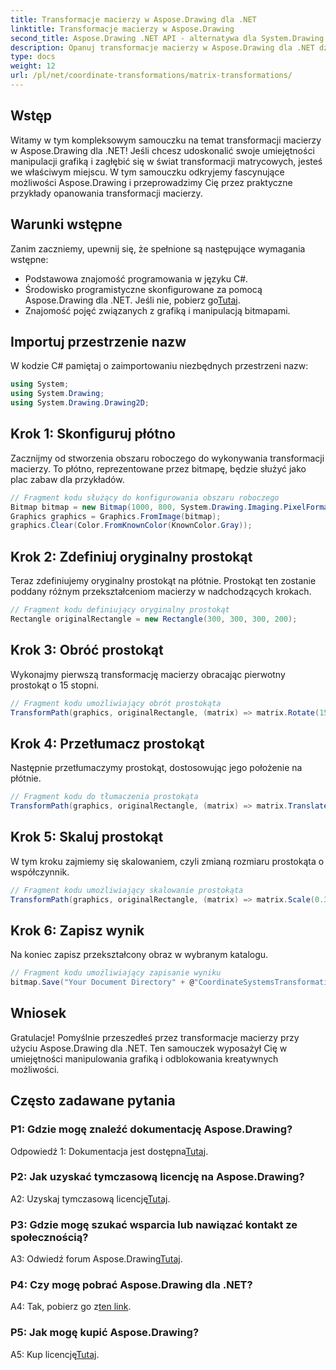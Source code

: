 ```yaml
---
title: Transformacje macierzy w Aspose.Drawing dla .NET
linktitle: Transformacje macierzy w Aspose.Drawing
second_title: Aspose.Drawing .NET API - alternatywa dla System.Drawing.Common
description: Opanuj transformacje macierzy w Aspose.Drawing dla .NET dzięki temu przewodnikowi krok po kroku.
type: docs
weight: 12
url: /pl/net/coordinate-transformations/matrix-transformations/
---
```

## Wstęp

Witamy w tym kompleksowym samouczku na temat transformacji macierzy w Aspose.Drawing dla .NET! Jeśli chcesz udoskonalić swoje umiejętności manipulacji grafiką i zagłębić się w świat transformacji matrycowych, jesteś we właściwym miejscu. W tym samouczku odkryjemy fascynujące możliwości Aspose.Drawing i przeprowadzimy Cię przez praktyczne przykłady opanowania transformacji macierzy.

## Warunki wstępne

Zanim zaczniemy, upewnij się, że spełnione są następujące wymagania wstępne:

- Podstawowa znajomość programowania w języku C#.
-  Środowisko programistyczne skonfigurowane za pomocą Aspose.Drawing dla .NET. Jeśli nie, pobierz go[Tutaj](https://releases.aspose.com/drawing/net/).
- Znajomość pojęć związanych z grafiką i manipulacją bitmapami.

## Importuj przestrzenie nazw

W kodzie C# pamiętaj o zaimportowaniu niezbędnych przestrzeni nazw:

```csharp
using System;
using System.Drawing;
using System.Drawing.Drawing2D;
```

## Krok 1: Skonfiguruj płótno

Zacznijmy od stworzenia obszaru roboczego do wykonywania transformacji macierzy. To płótno, reprezentowane przez bitmapę, będzie służyć jako plac zabaw dla przykładów.

```csharp
// Fragment kodu służący do konfigurowania obszaru roboczego
Bitmap bitmap = new Bitmap(1000, 800, System.Drawing.Imaging.PixelFormat.Format32bppPArgb);
Graphics graphics = Graphics.FromImage(bitmap);
graphics.Clear(Color.FromKnownColor(KnownColor.Gray));
```

## Krok 2: Zdefiniuj oryginalny prostokąt

Teraz zdefiniujemy oryginalny prostokąt na płótnie. Prostokąt ten zostanie poddany różnym przekształceniom macierzy w nadchodzących krokach.

```csharp
// Fragment kodu definiujący oryginalny prostokąt
Rectangle originalRectangle = new Rectangle(300, 300, 300, 200);
```

## Krok 3: Obróć prostokąt

Wykonajmy pierwszą transformację macierzy obracając pierwotny prostokąt o 15 stopni.

```csharp
// Fragment kodu umożliwiający obrót prostokąta
TransformPath(graphics, originalRectangle, (matrix) => matrix.Rotate(15.0f));
```

## Krok 4: Przetłumacz prostokąt

Następnie przetłumaczymy prostokąt, dostosowując jego położenie na płótnie.

```csharp
// Fragment kodu do tłumaczenia prostokąta
TransformPath(graphics, originalRectangle, (matrix) => matrix.Translate(-250, -250));
```

## Krok 5: Skaluj prostokąt

W tym kroku zajmiemy się skalowaniem, czyli zmianą rozmiaru prostokąta o współczynnik.

```csharp
// Fragment kodu umożliwiający skalowanie prostokąta
TransformPath(graphics, originalRectangle, (matrix) => matrix.Scale(0.3f, 0.3f));
```

## Krok 6: Zapisz wynik

Na koniec zapisz przekształcony obraz w wybranym katalogu.

```csharp
// Fragment kodu umożliwiający zapisanie wyniku
bitmap.Save("Your Document Directory" + @"CoordinateSystemsTransformations\MatrixTransformations_out.png");
```

## Wniosek

Gratulacje! Pomyślnie przeszedłeś przez transformacje macierzy przy użyciu Aspose.Drawing dla .NET. Ten samouczek wyposażył Cię w umiejętności manipulowania grafiką i odblokowania kreatywnych możliwości.

## Często zadawane pytania

### P1: Gdzie mogę znaleźć dokumentację Aspose.Drawing?

 Odpowiedź 1: Dokumentacja jest dostępna[Tutaj](https://reference.aspose.com/drawing/net/).

### P2: Jak uzyskać tymczasową licencję na Aspose.Drawing?

 A2: Uzyskaj tymczasową licencję[Tutaj](https://purchase.aspose.com/temporary-license/).

### P3: Gdzie mogę szukać wsparcia lub nawiązać kontakt ze społecznością?

 A3: Odwiedź forum Aspose.Drawing[Tutaj](https://forum.aspose.com/c/diagram/17).

### P4: Czy mogę pobrać Aspose.Drawing dla .NET?

 A4: Tak, pobierz go z[ten link](https://releases.aspose.com/drawing/net/).

### P5: Jak mogę kupić Aspose.Drawing?

 A5: Kup licencję[Tutaj](https://purchase.aspose.com/buy).